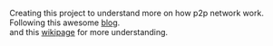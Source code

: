 Creating this project to understand more on how p2p network work.<br/>
Following this awesome [blog](https://blog.jse.li/posts/torrent/).<br/>
and this [wikipage](https://wiki.theory.org/BitTorrentSpecification) for more understanding.
